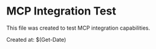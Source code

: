 # MCP Integration Test

This file was created to test MCP integration capabilities.

Created at: $(Get-Date)
